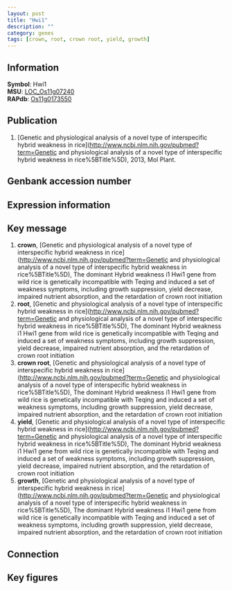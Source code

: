 ```yaml
---
layout: post
title: "Hwi1"
description: ""
category: genes
tags: [crown, root, crown root, yield, growth]
---
```


## Information
__Symbol__: Hwi1  
__MSU__: [LOC_Os11g07240](http://rice.plantbiology.msu.edu/cgi-bin/ORF_infopage.cgi?orf=LOC_Os11g07240)  
__RAPdb__: [Os11g0173550](http://rapdb.dna.affrc.go.jp/viewer/gbrowse_details/irgsp1?name=Os11g0173550)  

## Publication
1. [Genetic and physiological analysis of a novel type of interspecific hybrid weakness in rice](http://www.ncbi.nlm.nih.gov/pubmed?term=Genetic and physiological analysis of a novel type of interspecific hybrid weakness in rice%5BTitle%5D), 2013, Mol Plant.

## Genbank accession number

## Expression information

## Key message
1. __crown__, [Genetic and physiological analysis of a novel type of interspecific hybrid weakness in rice](http://www.ncbi.nlm.nih.gov/pubmed?term=Genetic and physiological analysis of a novel type of interspecific hybrid weakness in rice%5BTitle%5D),  The dominant Hybrid weakness i1 Hwi1 gene from wild rice is genetically incompatible with Teqing and induced a set of weakness symptoms, including growth suppression, yield decrease, impaired nutrient absorption, and the retardation of crown root initiation
2. __root__, [Genetic and physiological analysis of a novel type of interspecific hybrid weakness in rice](http://www.ncbi.nlm.nih.gov/pubmed?term=Genetic and physiological analysis of a novel type of interspecific hybrid weakness in rice%5BTitle%5D),  The dominant Hybrid weakness i1 Hwi1 gene from wild rice is genetically incompatible with Teqing and induced a set of weakness symptoms, including growth suppression, yield decrease, impaired nutrient absorption, and the retardation of crown root initiation
3. __crown root__, [Genetic and physiological analysis of a novel type of interspecific hybrid weakness in rice](http://www.ncbi.nlm.nih.gov/pubmed?term=Genetic and physiological analysis of a novel type of interspecific hybrid weakness in rice%5BTitle%5D),  The dominant Hybrid weakness i1 Hwi1 gene from wild rice is genetically incompatible with Teqing and induced a set of weakness symptoms, including growth suppression, yield decrease, impaired nutrient absorption, and the retardation of crown root initiation
4. __yield__, [Genetic and physiological analysis of a novel type of interspecific hybrid weakness in rice](http://www.ncbi.nlm.nih.gov/pubmed?term=Genetic and physiological analysis of a novel type of interspecific hybrid weakness in rice%5BTitle%5D),  The dominant Hybrid weakness i1 Hwi1 gene from wild rice is genetically incompatible with Teqing and induced a set of weakness symptoms, including growth suppression, yield decrease, impaired nutrient absorption, and the retardation of crown root initiation
5. __growth__, [Genetic and physiological analysis of a novel type of interspecific hybrid weakness in rice](http://www.ncbi.nlm.nih.gov/pubmed?term=Genetic and physiological analysis of a novel type of interspecific hybrid weakness in rice%5BTitle%5D),  The dominant Hybrid weakness i1 Hwi1 gene from wild rice is genetically incompatible with Teqing and induced a set of weakness symptoms, including growth suppression, yield decrease, impaired nutrient absorption, and the retardation of crown root initiation

## Connection

## Key figures


